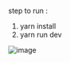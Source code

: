 step to run :
1. yarn install
2. yarn run dev

![image](https://user-images.githubusercontent.com/45738247/227756122-ff5c7540-ecd5-43c5-ba1d-0ce318ce5824.png)
